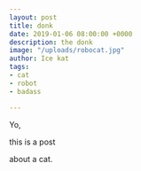 ```yaml
---
layout: post
title: donk
date: 2019-01-06 08:00:00 +0000
description: the donk
image: "/uploads/robocat.jpg"
author: Ice kat
tags:
- cat
- robot
- badass

---
```

Yo,

this is a post

about a cat.